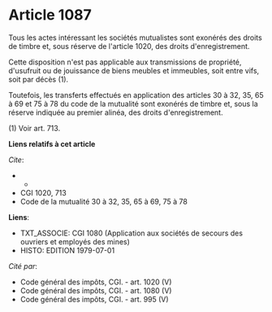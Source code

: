 # Article 1087

Tous les actes intéressant les sociétés mutualistes sont exonérés des droits de timbre et, sous réserve de l'article 1020,
des droits d'enregistrement.

Cette disposition n'est pas applicable aux transmissions de propriété, d'usufruit ou de jouissance de biens meubles et
immeubles, soit entre vifs, soit par décès (1).

Toutefois, les transferts effectués en application des articles 30 à 32, 35, 65 à 69 et 75 à 78 du code de la mutualité sont
exonérés de timbre et, sous la réserve indiquée au premier alinéa, des droits d'enregistrement.

(1) Voir art. 713.

**Liens relatifs à cet article**

_Cite_:

  - *
  - CGI 1020, 713
  - Code de la mutualité 30 à 32, 35, 65 à 69, 75 à 78

**Liens**:

  - TXT_ASSOCIE: CGI 1080 (Application aux sociétés de secours des ouvriers et employés des mines)
  - HISTO: EDITION 1979-07-01

_Cité par_:

  - Code général des impôts, CGI. - art. 1020 (V)
  - Code général des impôts, CGI. - art. 1080 (V)
  - Code général des impôts, CGI. - art. 995 (V)

